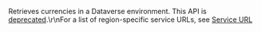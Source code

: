 Retrieves currencies in a Dataverse environment. This API is [deprecated](/power-platform/important-changes-coming#online-management-api-powershell-module-and-rest-api-are-deprecated).\r\nFor a list of region-specific service URLs, see [Service URL](/powerapps/developer/data-platform/online-management-api/get-started-online-management-api#service-url)
